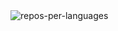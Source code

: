 <!-- # [https://yashikota.com](https://yashikota.com/?source=github) -->

<img src="https://github-readme-stats.vercel.app/api?username=yashikota&show_icons=true&theme=merko" alt="repos-per-languages" alt="stat">
      
<!--

<img src="https://github-readme-stats.vercel.app/api/top-langs/?layout=compact&username=yashikota&theme=radical&private=false&langs_count=20" alt="repos-per-languages">

<img src="https://github-readme-stats.vercel.app/api/wakatime?layout=compact&username=kota&theme=radical&api_domain=wakapi.dev&custom_title=Wakapi.dev+Stats+%28Last+30+Days%29">

<img src="https://github-readme-activity-graph.vercel.app/graph?username=yashikota&bg_color=000000&color=affdb1&line=affdb1&point=affdb1&area=true&hide_border=true" alt="github activity graph">

-->
